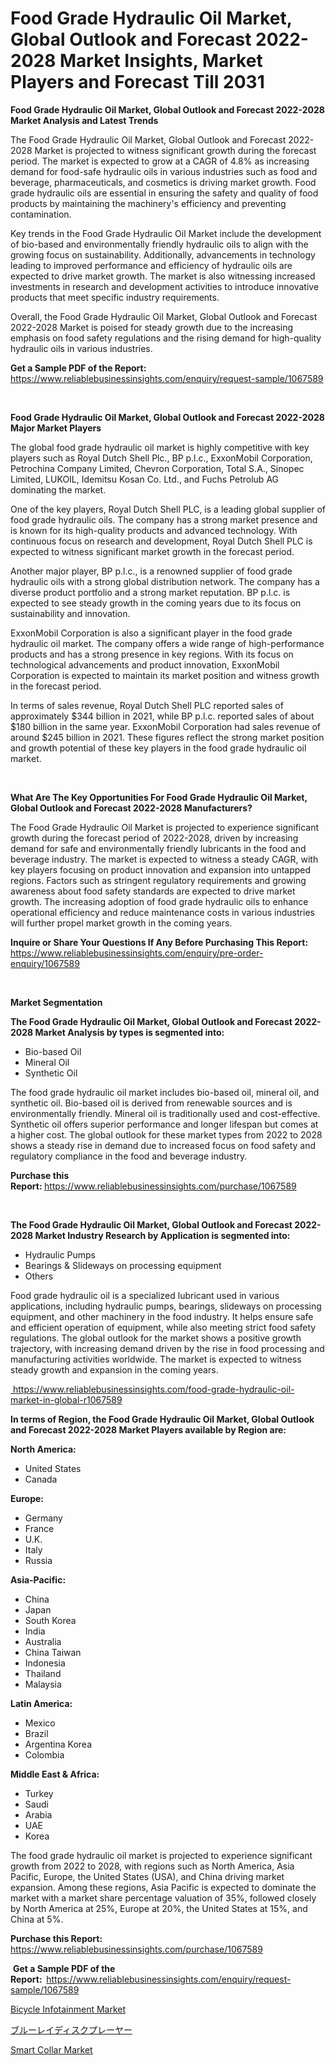 <p><h1>Food Grade Hydraulic Oil Market, Global Outlook and Forecast 2022-2028 Market Insights, Market Players and Forecast Till 2031</h1></p><p><strong>Food Grade Hydraulic Oil Market, Global Outlook and Forecast 2022-2028 Market Analysis and Latest Trends</strong></p>
<p><p>The Food Grade Hydraulic Oil Market, Global Outlook and Forecast 2022-2028 Market is projected to witness significant growth during the forecast period. The market is expected to grow at a CAGR of 4.8% as increasing demand for food-safe hydraulic oils in various industries such as food and beverage, pharmaceuticals, and cosmetics is driving market growth. Food grade hydraulic oils are essential in ensuring the safety and quality of food products by maintaining the machinery's efficiency and preventing contamination.</p><p>Key trends in the Food Grade Hydraulic Oil Market include the development of bio-based and environmentally friendly hydraulic oils to align with the growing focus on sustainability. Additionally, advancements in technology leading to improved performance and efficiency of hydraulic oils are expected to drive market growth. The market is also witnessing increased investments in research and development activities to introduce innovative products that meet specific industry requirements.</p><p>Overall, the Food Grade Hydraulic Oil Market, Global Outlook and Forecast 2022-2028 Market is poised for steady growth due to the increasing emphasis on food safety regulations and the rising demand for high-quality hydraulic oils in various industries.</p></p>
<p><strong>Get a Sample PDF of the Report:&nbsp;</strong> <a href="https://www.reliablebusinessinsights.com/enquiry/request-sample/1067589">https://www.reliablebusinessinsights.com/enquiry/request-sample/1067589</a></p>
<p>&nbsp;</p>
<p><strong>Food Grade Hydraulic Oil Market, Global Outlook and Forecast 2022-2028 Major Market Players</strong></p>
<p><p>The global food grade hydraulic oil market is highly competitive with key players such as Royal Dutch Shell Plc., BP p.l.c., ExxonMobil Corporation, Petrochina Company Limited, Chevron Corporation, Total S.A., Sinopec Limited, LUKOIL, Idemitsu Kosan Co. Ltd., and Fuchs Petrolub AG dominating the market.</p><p>One of the key players, Royal Dutch Shell PLC, is a leading global supplier of food grade hydraulic oils. The company has a strong market presence and is known for its high-quality products and advanced technology. With continuous focus on research and development, Royal Dutch Shell PLC is expected to witness significant market growth in the forecast period.</p><p>Another major player, BP p.l.c., is a renowned supplier of food grade hydraulic oils with a strong global distribution network. The company has a diverse product portfolio and a strong market reputation. BP p.l.c. is expected to see steady growth in the coming years due to its focus on sustainability and innovation.</p><p>ExxonMobil Corporation is also a significant player in the food grade hydraulic oil market. The company offers a wide range of high-performance products and has a strong presence in key regions. With its focus on technological advancements and product innovation, ExxonMobil Corporation is expected to maintain its market position and witness growth in the forecast period.</p><p>In terms of sales revenue, Royal Dutch Shell PLC reported sales of approximately $344 billion in 2021, while BP p.l.c. reported sales of about $180 billion in the same year. ExxonMobil Corporation had sales revenue of around $245 billion in 2021. These figures reflect the strong market position and growth potential of these key players in the food grade hydraulic oil market.</p></p>
<p>&nbsp;</p>
<p><strong>What Are The Key Opportunities For Food Grade Hydraulic Oil Market, Global Outlook and Forecast 2022-2028 Manufacturers?</strong></p>
<p><p>The Food Grade Hydraulic Oil Market is projected to experience significant growth during the forecast period of 2022-2028, driven by increasing demand for safe and environmentally friendly lubricants in the food and beverage industry. The market is expected to witness a steady CAGR, with key players focusing on product innovation and expansion into untapped regions. Factors such as stringent regulatory requirements and growing awareness about food safety standards are expected to drive market growth. The increasing adoption of food grade hydraulic oils to enhance operational efficiency and reduce maintenance costs in various industries will further propel market growth in the coming years.</p></p>
<p><strong>Inquire or Share Your Questions If Any Before Purchasing This Report:</strong> <a href="https://www.reliablebusinessinsights.com/enquiry/pre-order-enquiry/1067589">https://www.reliablebusinessinsights.com/enquiry/pre-order-enquiry/1067589</a></p>
<p>&nbsp;</p>
<p><strong>Market Segmentation</strong></p>
<p><strong>The Food Grade Hydraulic Oil Market, Global Outlook and Forecast 2022-2028 Market Analysis by types is segmented into:</strong></p>
<p><ul><li>Bio-based Oil</li><li>Mineral Oil</li><li>Synthetic Oil</li></ul></p>
<p><p>The food grade hydraulic oil market includes bio-based oil, mineral oil, and synthetic oil. Bio-based oil is derived from renewable sources and is environmentally friendly. Mineral oil is traditionally used and cost-effective. Synthetic oil offers superior performance and longer lifespan but comes at a higher cost. The global outlook for these market types from 2022 to 2028 shows a steady rise in demand due to increased focus on food safety and regulatory compliance in the food and beverage industry.</p></p>
<p><strong>Purchase this Report:&nbsp;</strong><a href="https://www.reliablebusinessinsights.com/purchase/1067589">https://www.reliablebusinessinsights.com/purchase/1067589</a></p>
<p>&nbsp;</p>
<p><strong>The Food Grade Hydraulic Oil Market, Global Outlook and Forecast 2022-2028 Market Industry Research by Application is segmented into:</strong></p>
<p><ul><li>Hydraulic Pumps</li><li>Bearings & Slideways on processing equipment</li><li>Others</li></ul></p>
<p><p>Food grade hydraulic oil is a specialized lubricant used in various applications, including hydraulic pumps, bearings, slideways on processing equipment, and other machinery in the food industry. It helps ensure safe and efficient operation of equipment, while also meeting strict food safety regulations. The global outlook for the market shows a positive growth trajectory, with increasing demand driven by the rise in food processing and manufacturing activities worldwide. The market is expected to witness steady growth and expansion in the coming years.</p></p>
<p><a href="https://www.reliablebusinessinsights.com/food-grade-hydraulic-oil-market-in-global-r1067589">&nbsp;https://www.reliablebusinessinsights.com/food-grade-hydraulic-oil-market-in-global-r1067589</a></p>
<p><strong>In terms of Region, the Food Grade Hydraulic Oil Market, Global Outlook and Forecast 2022-2028 Market Players available by Region are:</strong></p>
<p>
    <p> <strong> North America: </strong>
        <ul>
            <li>United States</li>
            <li>Canada</li>
        </ul>
        </p> 
    <p> <strong> Europe: </strong>
        <ul>
            <li>Germany</li>
            <li>France</li>
            <li>U.K.</li>
            <li>Italy</li>
            <li>Russia</li>
        </ul>
        </p> 
    <p> <strong> Asia-Pacific: </strong>
        <ul>
            <li>China</li>
            <li>Japan</li>
            <li>South Korea</li>
            <li>India</li>
            <li>Australia</li>
            <li>China Taiwan</li>
            <li>Indonesia</li>
            <li>Thailand</li>
            <li>Malaysia</li>
        </ul>
        </p> 
    <p> <strong> Latin America: </strong>
        <ul>
            <li>Mexico</li>
            <li>Brazil</li>
            <li>Argentina Korea</li>
            <li>Colombia</li>
        </ul>
        </p> 
    <p> <strong> Middle East & Africa: </strong>
        <ul>
            <li>Turkey</li>
            <li>Saudi</li>
            <li>Arabia</li>
            <li>UAE</li>
            <li>Korea</li>
        </ul>
    </p>
    </p>
<p><p>The food grade hydraulic oil market is projected to experience significant growth from 2022 to 2028, with regions such as North America, Asia Pacific, Europe, the United States (USA), and China driving market expansion. Among these regions, Asia Pacific is expected to dominate the market with a market share percentage valuation of 35%, followed closely by North America at 25%, Europe at 20%, the United States at 15%, and China at 5%.</p></p>
<p><strong>Purchase this Report: </strong><a href="https://www.reliablebusinessinsights.com/purchase/1067589">https://www.reliablebusinessinsights.com/purchase/1067589</a></p>
<p>&nbsp;<strong>Get a Sample PDF of the Report:&nbsp;&nbsp;</strong><a href="https://www.reliablebusinessinsights.com/enquiry/request-sample/1067589">https://www.reliablebusinessinsights.com/enquiry/request-sample/1067589</a></p>
<p><strong></strong></p>
<p><p><a href="https://view.publitas.com/reportprime-1/bicycle-infotainment-market-report-reveals-the-latest-trends-and-growth-opportunities-of-this-market/">Bicycle Infotainment Market</a></p><p><a href="https://github.com/LeoraEber/Market-Research-Report-List-1/blob/main/679456386917.md">ブルーレイディスクプレーヤー</a></p><p><a href="https://view.publitas.com/reportprime-1/smart-collar-market-size-cagr-trends-2024-2030/">Smart Collar Market</a></p></p>